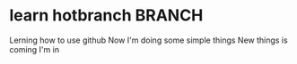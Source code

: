 # learn hotbranch BRANCH
Lerning how to use github
Now I'm doing some simple things
New things is coming 
I'm in
